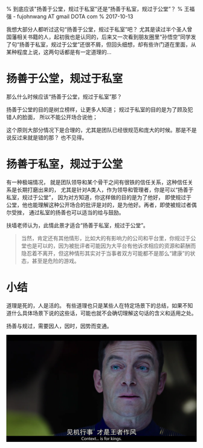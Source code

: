 % 到底应该"扬善于公堂，规过于私室"还是“扬善于私室，规过于公堂”？
% 王福强 - fujohnwang AT gmail DOTA com
% 2017-10-13

我想大部分人都听过这句“扬善于公堂，规过于私室”吧？ 尤其是读过半个圣人曾国藩相关书籍的人，起初我也是认同的，后来又一次看到朋友圈里“孙悟空”同学发了句“扬善于私室，规过于公堂”还很不屑，但回头细想，却有些许门道在里面，从某种程度上说，这两句话都是有一定道理的...



# 扬善于公堂，规过于私室

那么什么时候应该“扬善于公堂，规过于私室”那？

扬善于公堂的目的是树立榜样，让更多人知道； 规过于私室的目的是为了顾及犯错人的脸面， 所以不能公开场合说他；

这个原则大部分情况下是合理的，尤其是团队已经很规范和庞大的时候。那是不是说反过来就是错的那？ 也不见得。



# 扬善于私室，规过于公堂

有一种极端情况， 就是团队领导和某个骨干之间有很铁的信任关系，这种信任关系是长期打磨出来的， 尤其是针对A类人，作为领导和管理者，你是可以“扬善于私室，规过于公堂”， 因为对方知道，你这样做的目的是为了他好， 即使规过于公堂，他也能理解这种公开场合的批评是对的，是为他好。再者，即使被规过者偶尔受挫， 通过私室的扬善也可以适当的给与鼓励。

扶墙老师认为，此情此景才适合“扬善于私室，规过于公堂”。

> 当然，肯定还有其他情形，比如大的有影响力的公司和平台里，你规过于公堂也是可以的，因为被批评者可能因为大平台有他诉求相应的资源和薪酬而隐忍着不离开，但这种情形其实对于当事者双方可能都不是那么“建康”的状态，甚至是危险的游戏。

# 小结

道理是死的，人是活的。 有些道理也只是某些人在特定场景下的总结，如果不知道什么具体场景下说的这些话，可能也就不会确切理解这句话的含义和适用之处。

扬善与规过，需要因人，因时，因势而变通。

![](images/context-is-the-king.png)

